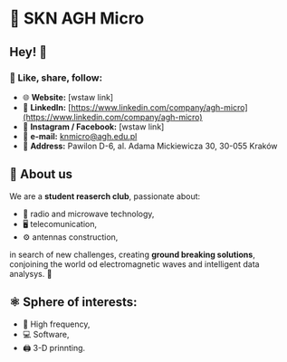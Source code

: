# 📡 SKN AGH Micro

## Hey! 👋

### 🔗 Like, share, follow:

- 🌐 **Website:** [wstaw link]  
- 💼 **LinkedIn:** [https://www.linkedin.com/company/agh-micro](https://www.linkedin.com/company/agh-micro)  
- 📸 **Instagram / Facebook:** [wstaw link]  
- 📧 **e-mail:** [knmicro@agh.edu.pl](mailto:knmicro@agh.edu.pl)  
- 📍 **Address:** Pawilon D-6, al. Adama Mickiewicza 30, 30-055 Kraków  



## 👥 About us

We are a **student reaserch club**, passionate about:

- 📡 radio and microwave technology,   
- 🖥️ telecomunication,  
- ⚙️ antennas construction,  

in search of new challenges, creating **ground breaking solutions**, conjoining the world od electromagnetic waves and intelligent data analysys. 🎯

## ⚛️ Sphere of interests: 

- 📡 High frequency,  
- 💻 Software,  
- 🖨️ 3-D prinnting. 
